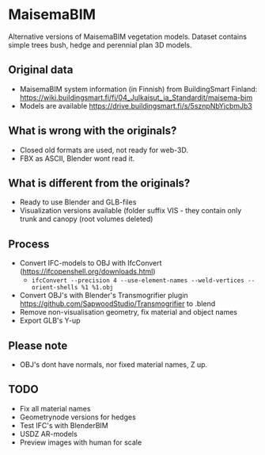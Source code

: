 # MaisemaBIM
Alternative versions of MaisemaBIM vegetation models. Dataset contains simple trees bush, hedge and perennial plan 3D models.

## Original data
- MaisemaBIM system information (in Finnish) from BuildingSmart Finland: https://wiki.buildingsmart.fi/fi/04_Julkaisut_ja_Standardit/maisema-bim
- Models are available https://drive.buildingsmart.fi/s/5sznpNbYjcbmJb3

## What is wrong with the originals?
- Closed old formats are used, not ready for web-3D.
- FBX as ASCII, Blender wont read it.

## What is different from the originals?
- Ready to use Blender and GLB-files
- Visualization versions available (folder suffix VIS - they contain only trunk and canopy (root volumes deleted)

## Process
- Convert IFC-models to OBJ with IfcConvert (https://ifcopenshell.org/downloads.html)
  -  `ifcConvert --precision 4 --use-element-names --weld-vertices --orient-shells %1 %1.obj `
- Convert OBJ's with Blender's Transmogrifier plugin https://github.com/SapwoodStudio/Transmogrifier to .blend
- Remove non-visualisation geometry, fix material and object names
- Export GLB's Y-up

## Please note
- OBJ's dont have normals, nor fixed material names, Z up.

## TODO
- Fix all material names
- Geometrynode versions for hedges
- Test IFC's with BlenderBIM
- USDZ AR-models
- Preview images with human for scale

